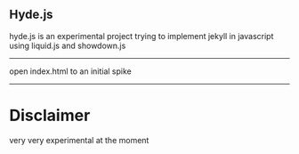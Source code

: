 ## Hyde.js ##

hyde.js is an experimental project trying to implement jekyll in javascript
using liquid.js and showdown.js

---

open index.html to an initial spike

---

Disclaimer
==========
very very experimental at the moment
